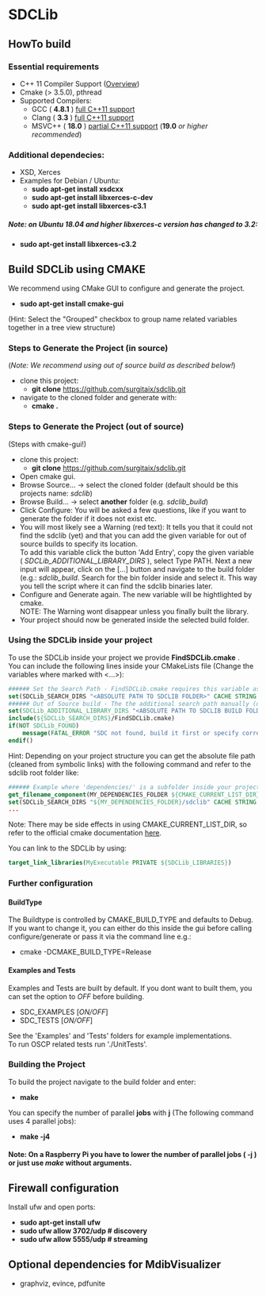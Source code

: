 # SDCLib

## HowTo build

### Essential requirements
- C++ 11 Compiler Support ([Overview](https://en.cppreference.com/w/cpp/compiler_support#cpp11))
- Cmake (> 3.5.0), pthread
- Supported Compilers:
    - GCC    ( **4.8.1** )	[full C++11 support](https://gcc.gnu.org/projects/cxx-status.html#cxx11)
    - Clang  ( **3.3** )  [full C++11 support](http://clang.llvm.org/cxx_status.html#cxx11)
    - MSVC++ ( **18.0** )  [partial C++11 support](https://docs.microsoft.com/en-us/cpp/visual-cpp-language-conformance?view=vs-2017) (**19.0** *or higher recommended*)

### Additional dependecies: 
- XSD, Xerces  
- Examples for Debian / Ubuntu:  
    - **sudo apt-get install xsdcxx**  
    - **sudo apt-get install libxerces-c-dev**  
    - **sudo apt-get install libxerces-c3.1**  

##### ***Note:*** on Ubuntu 18.04 and higher libxerces-c version has changed to 3.2:  
- **sudo apt-get install libxerces-c3.2**  

## Build SDCLib using CMAKE
We recommend using CMake GUI to configure and generate the project.  
- **sudo apt-get install cmake-gui**  
  
(Hint: Select the "Grouped" checkbox to group name related variables together in a tree view structure)

### Steps to Generate the Project (in source) ###
(*Note: We recommend using out of source build as described below!*)  
- clone this project:  
    - **git clone** https://github.com/surgitaix/sdclib.git  
- navigate to the cloned folder and generate with:  
    - **cmake .**

### Steps to Generate the Project (out of source) ###
(Steps with cmake-gui!)
- clone this project:  
    - **git clone** https://github.com/surgitaix/sdclib.git  
- Open cmake gui.  
- Browse Source... -> select the cloned folder (default should be this projects name: *sdclib*)  
- Browse Build... -> select **another** folder (e.g. *sdclib_build*)  
- Click Configure: You will be asked a few questions, like if you want to generate the folder if it does not exist etc.  
- You will most likely see a Warning (red text): It tells you that it could not find the sdclib (yet) and that you can add the given variable for out of source builds to specify its location.  
To add this variable click the button 'Add Entry', copy the given variable ( *SDCLib_ADDITIONAL_LIBRARY_DIRS* ), select Type PATH. Next a new input will appear, click on the [...] button and navigate to the build folder (e.g.: *sdclib_build*. Search for the bin folder inside and select it. This way you tell the script where it can find the sdclib binaries later.  
- Configure and Generate again. The new variable will be hightlighted by cmake.  
NOTE: The Warning wont disappear unless you finally built the library.  
- Your project should now be generated inside the selected build folder.

### Using the SDCLib inside your project ###
To use the SDCLib inside your project we provide **FindSDCLib.cmake** .  
You can include the following lines inside your CMakeLists file (Change the variables where marked with <...>):
```cmake
###### Set the Search Path - FindSDCLib.cmake requires this variable as "entry point"
set(SDCLib_SEARCH_DIRS "<ABSOLUTE PATH TO SDCLIB FOLDER>" CACHE STRING "SDCLib root dir")
###### Out of Source build - The the additional search path manually (dont change build folder later or change this too)
set(SDCLib_ADDITIONAL_LIBRARY_DIRS "<ABSOLUTE PATH TO SDCLIB BUILD FOLDER>/bin" CACHE STRING "Additional Dirs")
include(${SDCLib_SEARCH_DIRS}/FindSDCLib.cmake)
if(NOT SDCLib_FOUND)
    message(FATAL_ERROR "SDC not found, build it first or specify correct path!")
endif()
```
Hint: Depending on your project structure you can get the absolute file path (cleaned from symbolic links) with the following command and refer to the sdclib root folder like:
```cmake
###### Example where 'dependencies/' is a subfolder inside your projects root folder
get_filename_component(MY_DEPENDENCIES_FOLDER ${CMAKE_CURRENT_LIST_DIR}/dependencies/ REALPATH)
set(SDCLib_SEARCH_DIRS "${MY_DEPENDENCIES_FOLDER}/sdclib" CACHE STRING "SDCLib root dir")
...
```
Note: There may be side effects in using CMAKE_CURRENT_LIST_DIR, so refer to the official cmake documentation [here](https://cmake.org/cmake/help/v3.0/variable/CMAKE_CURRENT_LIST_DIR.html).
  
You can link to the SDCLib by using:
```cmake
target_link_libraries(MyExecutable PRIVATE ${SDCLib_LIBRARIES})
```
### Further configuration ###
#### BuildType ####
The Buildtype is controlled by CMAKE_BUILD_TYPE and defaults to Debug. If you want to change it, you can either do this inside the gui before calling configure/generate or pass it via the command line e.g.:
- cmake -DCMAKE_BUILD_TYPE=Release
#### Examples and Tests ####
Examples and Tests are built by default. If you dont want to built them, you can set the option to *OFF* before building.
- SDC_EXAMPLES [*ON/OFF*]
- SDC_TESTS [*ON/OFF*]  
  
See the 'Examples' and 'Tests' folders for example implementations.  
To run OSCP related tests run './UnitTests'.

### Building the Project ###
To build the project navigate to the build folder and enter:  
- **make**
  
You can specify the number of parallel **jobs** with **j** (The following command uses 4 parallel jobs):
- **make -j4**  
#### Note: On a Raspberry Pi you have to lower the number of parallel jobs ( -j ) or just use ***make*** without arguments. ####

## Firewall configuration
Install ufw and open ports:  
- **sudo apt-get install ufw**  
- **sudo ufw allow 3702/udp # discovery**  
- **sudo ufw allow 5555/udp # streaming**  

## Optional dependencies for MdibVisualizer
- graphviz, evince, pdfunite
